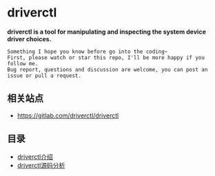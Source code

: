 # driverctl

**driverctl is a tool for manipulating and inspecting the system device driver choices.**

```
Something I hope you know before go into the coding~
First, please watch or star this repo, I'll be more happy if you follow me.
Bug report, questions and discussion are welcome, you can post an issue or pull a request.
```


## 相关站点

* <https://gitlab.com/driverctl/driverctl>

## 目录

* [driverctl介绍](docs/driverctl介绍.md)
* [driverctl源码分析](docs/driverctl源码分析.md)





